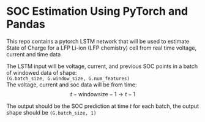 # SOC Estimation Using PyTorch and Pandas

This repo contains a pytorch LSTM network that will be used to estimate State of Charge for a LFP Li-ion (LFP chemistry) cell from real time voltage, current and time data

The LSTM input will be voltage, current, and previous SOC points in a batch of windowed data of shape: <br>```(G.batch_size, G.window_size, G.num_features)``` <br>
The voltage, current and soc data will be from time: $$t - \text{windowsize} - 1 \rightarrow t - 1$$

The output should be the SOC prediction at time $t$ for each batch, the output shape should be ```(G.batch_size, 1)```
